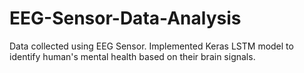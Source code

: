 # EEG-Sensor-Data-Analysis

Data collected using EEG Sensor. Implemented Keras LSTM model to identify human's mental health based on their brain signals.
